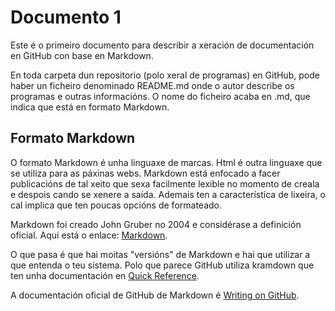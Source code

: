 # Documento 1

Este é o primeiro documento para describir a xeración de documentación en GitHub con base en Markdown.

En toda carpeta dun repositorio (polo xeral de programas) en GitHub, pode haber un ficheiro denominado README.md onde o autor describe os programas e outras informacións. O nome do ficheiro acaba en .md, que indica que está en formato Markdown.

## Formato Markdown

O formato Markdown é unha linguaxe de marcas. Html é outra linguaxe que se utiliza para as páxinas webs. Markdown está enfocado a facer publicacións de tal xeito que sexa facilmente lexible no momento de creala e despois cando se xenere a saída. Ademais ten a característica de lixeira, o cal implica que ten poucas opcións de formateado.

Markdown foi creado John Gruber no 2004 e considérase a definición oficial. Aquí está o enlace: [Markdown](http://daringfireball.net/projects/markdown/).

O que pasa é que hai moitas "versións" de Markdown e hai que utilizar a que entenda o teu sistema. Polo que parece GitHub utiliza kramdown que ten unha documentación en [Quick Reference](https://kramdown.gettalong.org/quickref.html).

A documentación oficial de GitHub de Markdown é [Writing on GitHub](https://help.github.com/categories/writing-on-github/).
